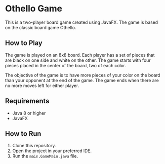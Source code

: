 # Othello Game

This is a two-player board game created using JavaFX. The game is based on the classic board game Othello.

## How to Play

The game is played on an 8x8 board. Each player has a set of pieces that are black on one side and white on the other. The game starts with four pieces placed in the center of the board, two of each color.

The objective of the game is to have more pieces of your color on the board than your opponent at the end of the game. The game ends when there are no more moves left for either player.

## Requirements

- Java 8 or higher
- JavaFX

## How to Run

1. Clone this repository.
2. Open the project in your preferred IDE.
3. Run the `main.GameMain.java` file.

